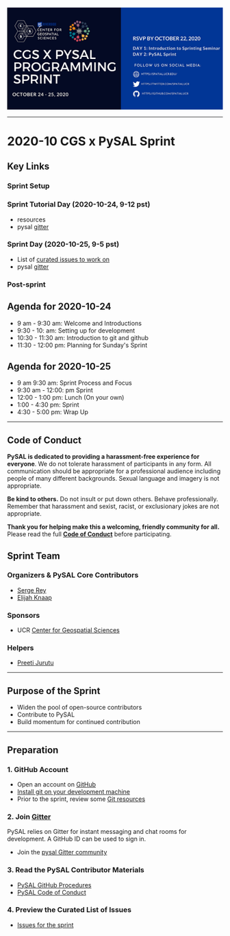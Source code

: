 ![Sprint banner](/images/banner.png)

---

# 2020-10 CGS x PySAL Sprint

## Key Links

### Sprint Setup

### Sprint Tutorial Day (2020-10-24, 9-12 pst)
- resources 
- pysal [gitter](https://gitter.im/pysal/pysal)

### Sprint Day (2020-10-25, 9-5 pst)

- List of [curated issues to work on](https://github.com/pysal/pysal-sprint-2020-10/projects/1)
- pysal [gitter](https://gitter.im/pysal/pysal)

### Post-sprint


## Agenda for 2020-10-24
- 9 am - 9:30 am: Welcome and Introductions
- 9:30 - 10: am: Setting up for development 
- 10:30 - 11:30 am: Introduction to git and github
- 11:30 - 12:00 pm: Planning for Sunday's Sprint

## Agenda for 2020-10-25

- 9 am 9:30 am: Sprint Process and Focus
- 9:30 am - 12:00: pm Sprint
- 12:00 - 1:00 pm: Lunch (On your own)
- 1:00 - 4:30 pm: Sprint
- 4:30 - 5:00 pm: Wrap Up

---

## Code of Conduct

**PySAL is dedicated to providing a harassment-free experience for everyone**.
We do not tolerate harassment of participants in any form. 
 All communication should be appropriate for a professional audience including people of many different backgrounds. Sexual language and imagery is not appropriate.

**Be kind to others.** Do not insult or put down others. Behave professionally. Remember that harassment and sexist, racist, or exclusionary jokes are not appropriate.

**Thank you for helping make this a welcoming, friendly community for all.**
Please read the full [**Code of
Conduct**](https://github.com/pysal/governance/blob/master/conduct/code_of_conduct.rst  ) before participating.  


## Sprint Team 

### Organizers & PySAL Core Contributors
* [Serge Rey](https://github.com/sjsrey)
* [Elijah Knaap](https://github.com/knaaptime)


### Sponsors
- UCR [Center for Geospatial Sciences](https://spatial.ucr.edu)


### Helpers

- [Preeti Jurutu](https://github.com/preetijuturu)


---

## Purpose of the Sprint
- Widen the pool of open-source contributors
- Contribute to PySAL
- Build momentum for continued contribution

---

## Preparation

### 1. GitHub Account
- Open an account on [GitHub](https://github.com/)
- [Install git on your development machine](https://git-scm.com/book/en/v2/Getting-Started-Installing-Git)
- Prior to the sprint, review some [Git resources](https://github.com/reshamas/git-intro-workshop/blob/master/extra_resources/resource_git_tutorials.md) 

### 2. Join [Gitter](https://gitter.im)
PySAL relies on Gitter for instant messaging and chat rooms for development. A
GitHub ID can be used to sign in.

- Join the [pysal Gitter community](https://gitter.im/pysal/home)


### 3. Read the PySAL Contributor Materials

- [PySAL GitHub Procedures](https://github.com/pysal/pysal/wiki/GitHub-Standard-Operating-Procedures)
- [PySAL Code of Conduct](https://github.com/pysal/governance/blob/master/conduct/code_of_conduct.rst)

### 4. Preview the Curated List of Issues
- [Issues for the sprint](https://github.com/pysal/pysal-sprint-2020-10/projects/1)


